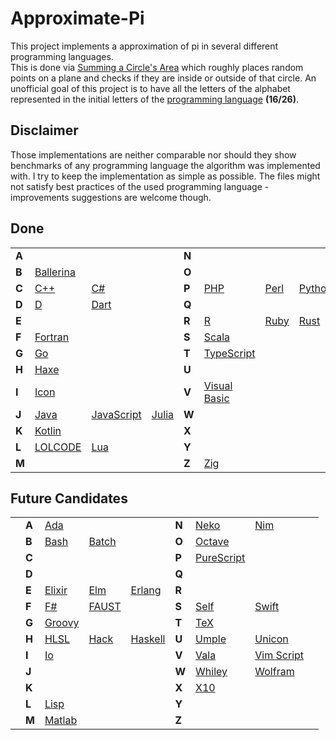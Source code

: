 # Approximate-Pi

This project implements a approximation of pi in several different programming languages.  
This is done via [Summing a Circle's Area](https://en.wikipedia.org/wiki/Approximations_of_%CF%80#Summing_a_circle's_area) which roughly places random points on a plane and checks if they are inside or outside of that circle. An unofficial goal of this project is to have all the letters of the alphabet represented in the initial letters of the [programming language](https://en.wikipedia.org/wiki/List_of_programming_languages#E) **(16/26)**.

## Disclaimer

Those implementations are neither comparable nor should they show benchmarks of any programming language the algorithm was implemented with. I try to keep the implementation as simple as possible. The files might not satisfy best practices of the used programming language - improvements suggestions are welcome though.

## Done

|  |  |  |  |  |  |  |  |
|---|---|---|---|---|---|---|---|
| **A** |  |  |  | **N** |  |  |  |
| **B** | [Ballerina](https://ballerina.io/) |  |  | **O** |  |  |  |
| **C** | [C++](https://cplusplus.com/doc/) | [C#](https://docs.microsoft.com/en-us/dotnet/csharp/) |  | **P** | [PHP](https://www.php.net/) | [Perl](https://www.perl.org/docs.html) | [Python](https://www.python.org/) |
| **D** | [D](https://dlang.org/documentation.html) | [Dart](https://dart.dev/guides) |  | **Q** |  |  |  |
| **E** |  |  |  | **R** | [R](https://www.r-project.org/) | [Ruby](https://www.ruby-lang.org/) | [Rust](https://www.rust-lang.org/) |
| **F** | [Fortran](https://wg5-fortran.org/) |  |  | **S** | [Scala](https://scala-lang.org/) |  |  |
| **G** | [Go](https://go.dev/doc/) |  |  | **T** | [TypeScript](https://www.typescriptlang.org/) |  |  |
| **H** | [Haxe](https://haxe.org/) |  |  | **U** |  |  |  |
| **I** | [Icon](https://www2.cs.arizona.edu/icon/) |  |  | **V** | [Visual Basic](https://docs.microsoft.com/de-de/dotnet/visual-basic/) |  |  |
| **J** | [Java](https://docs.oracle.com/en/java/) | [JavaScript](https://developer.mozilla.org/en-US/docs/Web/javascript) | [Julia](https://docs.julialang.org/en/v1/) | **W** |  |  |  |
| **K** | [Kotlin](https://kotlinlang.org/docs/home.html) |  |  | **X** |  |  |  |
| **L** | [LOLCODE](https://esolangs.org/wiki/LOLCODE) | [Lua](https://www.lua.org/docs.html) |  | **Y** |  |  |  |
| **M** |  |  |  | **Z** | [Zig](https://ziglang.org/) |  |  |

## Future Candidates

|  |  |  |  |  |  |  |  |  |
|---|---|---|---|---|---|---|---|---|
|  | **A** | [Ada](https://www.adaic.org/) |  |  | **N** | [Neko](https://nekovm.org/) | [Nim](https://nim-lang.org/) |  |
|  | **B** | [Bash](https://git.savannah.gnu.org/cgit/bash.git) | [Batch](https://en.wikipedia.org/wiki/Batch_file) |  | **O** | [Octave](https://octave.org/) |  |  |
|  | **C** |  |  |  | **P** | [PureScript](https://www.purescript.org/) |  |  |
|  | **D** |  |  |  | **Q** |  |  |  |
|  | **E** | [Elixir](https://elixir-lang.org/docs.html) | [Elm](https://guide.elm-lang.org/) | [Erlang](https://www.erlang.org/) | **R** |  |  |  |
|  | **F** | [F#](https://fsharp.org/docs/) | [FAUST](https://faustide.grame.fr/) |  | **S** | [Self](https://selflanguage.org/) | [Swift](https://www.swift.org/) |  |
|  | **G** | [Groovy](https://groovy-lang.org/single-page-documentation.html) |  |  | **T** | [TeX](https://tug.org/) |  |  |
|  | **H** | [HLSL](https://en.wikipedia.org/wiki/High-Level_Shader_Language) | [Hack](https://hacklang.org/) | [Haskell](https://www.haskell.org/) | **U** | [Umple](https://cruise.umple.org/umple/) | [Unicon](https://unicon.sourceforge.io/) |  |
|  | **I** | [Io](https://iolanguage.org/) |  |  | **V** | [Vala](https://vala.dev/) | [Vim Script](https://en.wikipedia.org/wiki/Vim_(text_editor)#Vim_script) |  |
|  | **J** |  |  |  | **W** | [Whiley](https://whiley.org/) | [Wolfram](https://www.wolfram.com/language/) |  |
|  | **K** |  |  |  | **X** | [X10](http://x10-lang.org/documentation/getting-started.html) |  |  |
|  | **L** | [Lisp](<https://en.wikipedia.org/wiki/Lisp_(programming_language)>) |  |  | **Y** |  |  |  |
|  | **M** | [Matlab](https://de.mathworks.com/products/matlab.html) |  |  | **Z** |  |  |  |